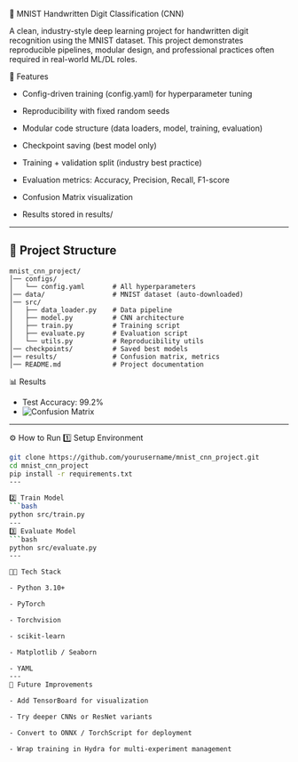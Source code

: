 🧠 MNIST Handwritten Digit Classification (CNN)

A clean, industry-style deep learning project for handwritten digit recognition using the MNIST dataset.
This project demonstrates reproducible pipelines, modular design, and professional practices often required in real-world ML/DL roles.

🚀 Features

- Config-driven training (config.yaml) for hyperparameter tuning

- Reproducibility with fixed random seeds

- Modular code structure (data loaders, model, training, evaluation)

- Checkpoint saving (best model only)

- Training + validation split (industry best practice)

- Evaluation metrics: Accuracy, Precision, Recall, F1-score

- Confusion Matrix visualization

- Results stored in results/

---

## 📂 Project Structure

```
mnist_cnn_project/
│── configs/
│   └── config.yaml       # All hyperparameters
│── data/                 # MNIST dataset (auto-downloaded)
│── src/
│   ├── data_loader.py    # Data pipeline
│   ├── model.py          # CNN architecture
│   ├── train.py          # Training script
│   ├── evaluate.py       # Evaluation script
│   └── utils.py          # Reproducibility utils
│── checkpoints/          # Saved best models
│── results/              # Confusion matrix, metrics
│── README.md             # Project documentation

````
📊 Results

- Test Accuracy: 99.2%
- ![Confusion Matrix](results/confusion_matrix.png)
---

⚙️ How to Run
1️⃣ Setup Environment
```bash
git clone https://github.com/yourusername/mnist_cnn_project.git
cd mnist_cnn_project
pip install -r requirements.txt
---

2️⃣ Train Model
```bash
python src/train.py
---
3️⃣ Evaluate Model
```bash
python src/evaluate.py
---

🧑‍💻 Tech Stack

- Python 3.10+

- PyTorch

- Torchvision

- scikit-learn

- Matplotlib / Seaborn

- YAML
---
🔮 Future Improvements

- Add TensorBoard for visualization

- Try deeper CNNs or ResNet variants

- Convert to ONNX / TorchScript for deployment

- Wrap training in Hydra for multi-experiment management
